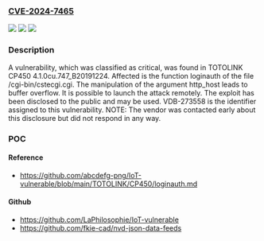 ### [CVE-2024-7465](https://cve.mitre.org/cgi-bin/cvename.cgi?name=CVE-2024-7465)
![](https://img.shields.io/static/v1?label=Product&message=CP450&color=blue)
![](https://img.shields.io/static/v1?label=Version&message=%3D%204.1.0cu.747_B20191224%20&color=brighgreen)
![](https://img.shields.io/static/v1?label=Vulnerability&message=CWE-120%20Buffer%20Overflow&color=brighgreen)

### Description

A vulnerability, which was classified as critical, was found in TOTOLINK CP450 4.1.0cu.747_B20191224. Affected is the function loginauth of the file /cgi-bin/cstecgi.cgi. The manipulation of the argument http_host leads to buffer overflow. It is possible to launch the attack remotely. The exploit has been disclosed to the public and may be used. VDB-273558 is the identifier assigned to this vulnerability. NOTE: The vendor was contacted early about this disclosure but did not respond in any way.

### POC

#### Reference
- https://github.com/abcdefg-png/IoT-vulnerable/blob/main/TOTOLINK/CP450/loginauth.md

#### Github
- https://github.com/LaPhilosophie/IoT-vulnerable
- https://github.com/fkie-cad/nvd-json-data-feeds

